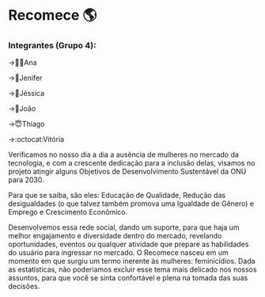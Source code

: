 <h1>
 Recomece 🌎</h1>
<h3>
Integrantes (Grupo 4): </h3>
<p>
→👱‍♀️Ana</p>
<p>
 →👸Jenifer</p>
<p>
→🐢Jéssica</p>
<p>
→👾João</p>
<p>
→😇Thiago</p>
<p>
 →:octocat:Vitória</p>
Verificamos no nosso dia a dia a ausência de mulheres no mercado da tecnologia, e com a crescente dedicação para a inclusão delas, visamos no projeto atingir alguns Objetivos de Desenvolvimento Sustentável da ONU para 2030.

Para que se saiba, são eles: Educação de Qualidade, Redução das desigualdades (o que talvez também promova uma Igualdade de Gênero) e Emprego e Crescimento Econômico.

Desenvolvemos essa rede social, dando um suporte, para que haja um melhor engajamento e diversidade dentro do mercado, revelando oportunidades, eventos ou qualquer atividade que prepare as habilidades do usuário para ingressar no mercado. O Recomece nasceu em um momento em que surgiu um termo inerente às mulheres: feminicídios.
Dada as estatísticas, não poderiamos excluir esse tema mais delicado nos nossos assuntos, para que você se sinta confortável e plena na tomada das suas decisões.
